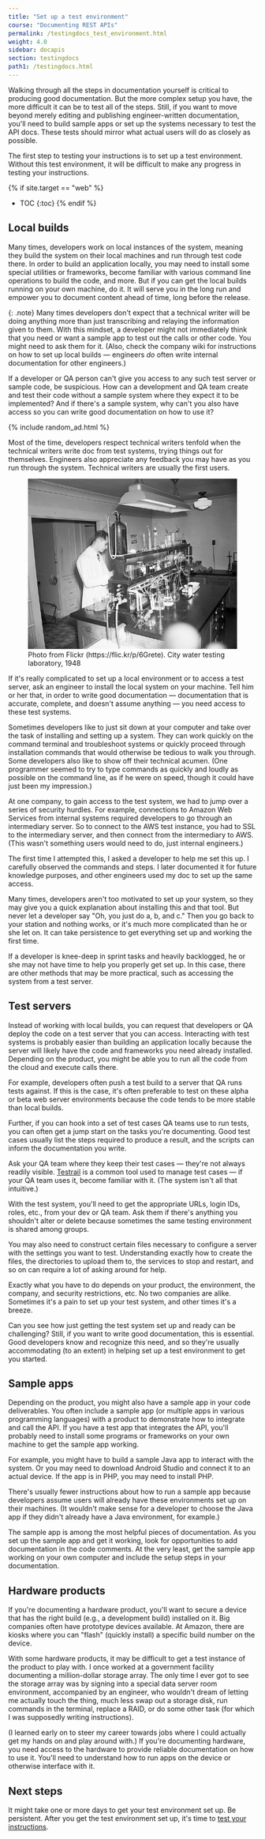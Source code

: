 ```yaml
---
title: "Set up a test environment"
course: "Documenting REST APIs"
permalink: /testingdocs_test_environment.html
weight: 4.0
sidebar: docapis
section: testingdocs
path1: /testingdocs.html
---
```


Walking through all the steps in documentation yourself is critical to producing good documentation. But the more complex setup you have, the more difficult it can be to test all of the steps. Still, if you want to move beyond merely editing and publishing engineer-written documentation, you'll need to build sample apps or set up the systems necessary to test the API docs. These tests should mirror what actual users will do as closely as possible.

The first step to testing your instructions is to set up a test environment. Without this test environment, it will be difficult to make any progress in testing your instructions.

{% if site.target == "web" %}
* TOC
{:toc}
{% endif %}

## Local builds

Many times, developers work on local instances of the system, meaning they build the system on their local machines and run through test code there. In order to build an application locally, you may need to install some special utilities or frameworks, become familiar with various command line operations to build the code, and more. But if you can get the local builds running on your own machine, do it. It will serve you in the long run and empower you to document content ahead of time, long before the release.

{: .note}
Many times developers don't expect that a technical writer will be doing anything more than just transcribing and relaying the information given to them. With this mindset, a developer might not immediately think that you need or want a sample app to test out the calls or other code. You might need to ask them for it. (Also, check the company wiki for instructions on how to set up local builds &mdash; engineers *do* often write internal documentation for other engineers.)

If a developer or QA person can't give you access to any such test server or sample code, be suspicious. How can a development and QA team create and test their code without a sample system where they expect it to be implemented? And if there's a sample system, why can't you also have access so you can write good documentation on how to use it?

{% include random_ad.html %}

Most of the time, developers respect technical writers tenfold when the technical writers write doc from test systems, trying things out for themselves. Engineers also appreciate any feedback you may have as you run through the system. Technical writers are usually the first users.

<figure><a href="https://flic.kr/p/6Grete"><img src="images/testingeverything.jpg" alt="Testing everything" /></a><figcaption>Photo from Flickr (https://flic.kr/p/6Grete). City water testing laboratory, 1948</figcaption></figure>

If it's really complicated to set up a local environment or to access a test server, ask an engineer to install the local system on your machine. Tell him or her that, in order to write good documentation &mdash; documentation that is accurate, complete, and doesn't assume anything &mdash; you need access to these test systems.

Sometimes developers like to just sit down at your computer and take over the task of installing and setting up a system. They can work quickly on the command terminal and troubleshoot systems or quickly proceed through installation commands that would otherwise be tedious to walk you through. Some developers also like to show off their technical acumen. (One programmer seemed to try to type commands as quickly and loudly as possible on the command line, as if he were on speed, though it could have just been my impression.)

At one company, to gain access to the test system, we had to jump over a series of security hurdles. For example, connections to Amazon Web Services from internal systems required developers to go through an intermediary server. So to connect to the AWS test instance, you had to SSL to the intermediary server, and then connect from the intermediary to AWS. (This wasn't something users would need to do, just internal engineers.)

The first time I attempted this, I asked a developer to help me set this up. I carefully observed the commands and steps. I later documented it for future knowledge purposes, and other engineers used my doc to set up the same access.

Many times, developers aren't too motivated to set up your system, so they may give you a quick explanation about installing this and that tool. But never let a developer say "Oh, you just do a, b, and c." Then you go back to your station and nothing works, or it's much more complicated than he or she let on. It can take persistence to get everything set up and working the first time.

If a developer is knee-deep in sprint tasks and heavily backlogged, he or she may not have time to help you properly get set up. In this case, there are other methods that may be more practical, such as accessing the system from a test server.

## Test servers

Instead of working with local builds, you can request that developers or QA deploy the code on a test server that you can access. Interacting with test systems is probably easier than building an application locally because the server will likely have the code and frameworks you need already installed. Depending on the product, you might be able you to run all the code from the cloud and execute calls there.

For example, developers often push a test build to a server that QA runs tests against. If this is the case, it's often preferable to test on these alpha or beta web server environments because the code tends to be more stable than local builds.

Further, if you can hook into a set of test cases QA teams use to run tests, you can often get a jump start on the tasks you're documenting. Good test cases usually list the steps required to produce a result, and the scripts can inform the documentation you write.

Ask your QA team where they keep their test cases &mdash; they're not always readily visible. [Testrail](http://www.gurock.com/testrail) is a common tool used to manage test cases &mdash; if your QA team uses it, become familiar with it. (The system isn't all that intuitive.)

With the test system, you'll need to get the appropriate URLs, login IDs, roles, etc., from your dev or QA team. Ask them if there's anything you shouldn't alter or delete because sometimes the same testing environment is shared among groups.

You may also need to construct certain files necessary to configure a server with the settings you want to test. Understanding exactly how to create the files, the directories to upload them to, the services to stop and restart, and so on can require a lot of asking around for help.

Exactly what you have to do depends on your product, the environment, the company, and security restrictions, etc. No two companies are alike. Sometimes it's a pain to set up your test system, and other times it's a breeze.

Can you see how just getting the test system set up and ready can be challenging? Still, if you want to write good documentation, this is essential. Good developers know and recognize this need, and so they're usually accommodating (to an extent) in helping set up a test environment to get you started.

## Sample apps

Depending on the product, you might also have a sample app in your code deliverables. You often include a sample app (or multiple apps in various programming languages) with a product to demonstrate how to integrate and call the API. If you have a test app that integrates the API, you'll probably need to install some programs or frameworks on your own machine to get the sample app working.

For example, you might have to build a sample Java app to interact with the system. Or you may need to download Android Studio and connect it to an actual device. If the app is in PHP, you may need to install PHP.

There's usually fewer instructions about how to run a sample app because developers assume users will already have these environments set up on their machines. (It wouldn't make sense for a developer to choose the Java app if they didn't already have a Java environment, for example.)

The sample app is among the most helpful pieces of documentation. As you set up the sample app and get it working, look for opportunities to add documentation in the code comments. At the very least, get the sample app working on your own computer and include the setup steps in your documentation.

## Hardware products

If you're documenting a hardware product, you'll want to secure a device that has the right build (e.g., a development build) installed on it. Big companies often have prototype devices available. At Amazon, there are kiosks where you can "flash" (quickly install) a specific build number on the device.

With some hardware products, it may be difficult to get a test instance of the product to play with. I once worked at a government facility documenting a million-dollar storage array. The only time I ever got to see the storage array was by signing into a special data server room environment, accompanied by an engineer, who wouldn't dream of letting me actually touch the thing, much less swap out a storage disk, run commands in the terminal, replace a RAID, or do some other task (for which I was supposedly writing instructions).

(I learned early on to steer my career towards jobs where I could actually get my hands on and play around with.) If you're documenting hardware, you need access to the hardware to provide reliable documentation on how to use it. You'll need to understand how to run apps on the device or otherwise interface with it.

## Next steps

It might take one or more days to get your test environment set up. Be persistent. After you get the test environment set up, it's time to [test your instructions](testingdocs_test_your_instructions.html).
